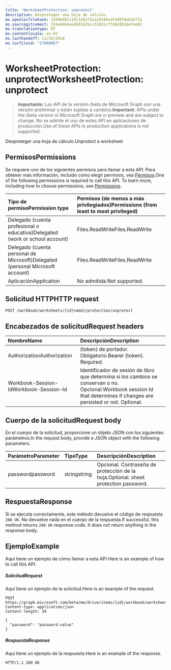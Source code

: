 ```yaml
---
title: 'WorksheetProtection: unprotect'
description: Desproteger una hoja de cálculo.
ms.openlocfilehash: 32909d81119c326172a12d346ea53d9f8eb2b71b
ms.sourcegitcommit: 334e84b4aed63162bcc31831cffd6d363dafee02
ms.translationtype: MT
ms.contentlocale: es-ES
ms.lasthandoff: 11/29/2018
ms.locfileid: "27089667"
---
```

# <a name="worksheetprotection-unprotect"></a><span data-ttu-id="f0ad1-103">WorksheetProtection: unprotect</span><span class="sxs-lookup"><span data-stu-id="f0ad1-103">WorksheetProtection: unprotect</span></span>

> <span data-ttu-id="f0ad1-104">**Importante:** Las API de la versión /beta de Microsoft Graph son una versión preliminar y están sujetas a cambios.</span><span class="sxs-lookup"><span data-stu-id="f0ad1-104">**Important:** APIs under the /beta version in Microsoft Graph are in preview and are subject to change.</span></span> <span data-ttu-id="f0ad1-105">No se admite el uso de estas API en aplicaciones de producción.</span><span class="sxs-lookup"><span data-stu-id="f0ad1-105">Use of these APIs in production applications is not supported.</span></span>

<span data-ttu-id="f0ad1-106">Desproteger una hoja de cálculo.</span><span class="sxs-lookup"><span data-stu-id="f0ad1-106">Unprotect a worksheet</span></span>
## <a name="permissions"></a><span data-ttu-id="f0ad1-107">Permisos</span><span class="sxs-lookup"><span data-stu-id="f0ad1-107">Permissions</span></span>
<span data-ttu-id="f0ad1-p102">Se requiere uno de los siguientes permisos para llamar a esta API. Para obtener más información, incluido cómo elegir permisos, vea [Permisos](/graph/permissions-reference).</span><span class="sxs-lookup"><span data-stu-id="f0ad1-p102">One of the following permissions is required to call this API. To learn more, including how to choose permissions, see [Permissions](/graph/permissions-reference).</span></span>

|<span data-ttu-id="f0ad1-110">Tipo de permiso</span><span class="sxs-lookup"><span data-stu-id="f0ad1-110">Permission type</span></span>      | <span data-ttu-id="f0ad1-111">Permisos (de menos a más privilegiados)</span><span class="sxs-lookup"><span data-stu-id="f0ad1-111">Permissions (from least to most privileged)</span></span>              |
|:--------------------|:---------------------------------------------------------|
|<span data-ttu-id="f0ad1-112">Delegado (cuenta profesional o educativa)</span><span class="sxs-lookup"><span data-stu-id="f0ad1-112">Delegated (work or school account)</span></span> | <span data-ttu-id="f0ad1-113">Files.ReadWrite</span><span class="sxs-lookup"><span data-stu-id="f0ad1-113">Files.ReadWrite</span></span>    |
|<span data-ttu-id="f0ad1-114">Delegado (cuenta personal de Microsoft)</span><span class="sxs-lookup"><span data-stu-id="f0ad1-114">Delegated (personal Microsoft account)</span></span> | <span data-ttu-id="f0ad1-115">Files.ReadWrite</span><span class="sxs-lookup"><span data-stu-id="f0ad1-115">Files.ReadWrite</span></span>    |
|<span data-ttu-id="f0ad1-116">Aplicación</span><span class="sxs-lookup"><span data-stu-id="f0ad1-116">Application</span></span> | <span data-ttu-id="f0ad1-117">No admitida.</span><span class="sxs-lookup"><span data-stu-id="f0ad1-117">Not supported.</span></span> |

## <a name="http-request"></a><span data-ttu-id="f0ad1-118">Solicitud HTTP</span><span class="sxs-lookup"><span data-stu-id="f0ad1-118">HTTP request</span></span>
<!-- { "blockType": "ignored" } -->
```http
POST /workbook/worksheets/{id|name}/protection/unprotect

```
## <a name="request-headers"></a><span data-ttu-id="f0ad1-119">Encabezados de solicitud</span><span class="sxs-lookup"><span data-stu-id="f0ad1-119">Request headers</span></span>
| <span data-ttu-id="f0ad1-120">Nombre</span><span class="sxs-lookup"><span data-stu-id="f0ad1-120">Name</span></span>       | <span data-ttu-id="f0ad1-121">Descripción</span><span class="sxs-lookup"><span data-stu-id="f0ad1-121">Description</span></span>|
|:---------------|:----------|
| <span data-ttu-id="f0ad1-122">Authorization</span><span class="sxs-lookup"><span data-stu-id="f0ad1-122">Authorization</span></span>  | <span data-ttu-id="f0ad1-p103">{token} de portador. Obligatorio.</span><span class="sxs-lookup"><span data-stu-id="f0ad1-p103">Bearer {token}. Required.</span></span> |
| <span data-ttu-id="f0ad1-125">Workbook-Session-Id</span><span class="sxs-lookup"><span data-stu-id="f0ad1-125">Workbook-Session-Id</span></span>  | <span data-ttu-id="f0ad1-p104">Identificador de sesión de libro que determina si los cambios se conservan o no. Opcional.</span><span class="sxs-lookup"><span data-stu-id="f0ad1-p104">Workbook session Id that determines if changes are persisted or not. Optional.</span></span>|

## <a name="request-body"></a><span data-ttu-id="f0ad1-128">Cuerpo de la solicitud</span><span class="sxs-lookup"><span data-stu-id="f0ad1-128">Request body</span></span>
<span data-ttu-id="f0ad1-129">En el cuerpo de la solicitud, proporcione un objeto JSON con los siguientes parámetros.</span><span class="sxs-lookup"><span data-stu-id="f0ad1-129">In the request body, provide a JSON object with the following parameters.</span></span>

| <span data-ttu-id="f0ad1-130">Parámetro</span><span class="sxs-lookup"><span data-stu-id="f0ad1-130">Parameter</span></span>    | <span data-ttu-id="f0ad1-131">Tipo</span><span class="sxs-lookup"><span data-stu-id="f0ad1-131">Type</span></span>   |<span data-ttu-id="f0ad1-132">Descripción</span><span class="sxs-lookup"><span data-stu-id="f0ad1-132">Description</span></span>|
|:---------------|:--------|:----------|
|<span data-ttu-id="f0ad1-133">password</span><span class="sxs-lookup"><span data-stu-id="f0ad1-133">password</span></span>|<span data-ttu-id="f0ad1-134">string</span><span class="sxs-lookup"><span data-stu-id="f0ad1-134">string</span></span>|<span data-ttu-id="f0ad1-p105">Opcional. Contraseña de protección de la hoja.</span><span class="sxs-lookup"><span data-stu-id="f0ad1-p105">Optional. sheet protection password.</span></span>|

## <a name="response"></a><span data-ttu-id="f0ad1-137">Respuesta</span><span class="sxs-lookup"><span data-stu-id="f0ad1-137">Response</span></span>

<span data-ttu-id="f0ad1-p106">Si se ejecuta correctamente, este método devuelve el código de respuesta `200 OK`. No devuelve nada en el cuerpo de la respuesta.</span><span class="sxs-lookup"><span data-stu-id="f0ad1-p106">If successful, this method returns `200 OK` response code. It does not return anything in the response body.</span></span>

## <a name="example"></a><span data-ttu-id="f0ad1-140">Ejemplo</span><span class="sxs-lookup"><span data-stu-id="f0ad1-140">Example</span></span>
<span data-ttu-id="f0ad1-141">Aquí tiene un ejemplo de cómo llamar a esta API.</span><span class="sxs-lookup"><span data-stu-id="f0ad1-141">Here is an example of how to call this API.</span></span>
##### <a name="request"></a><span data-ttu-id="f0ad1-142">Solicitud</span><span class="sxs-lookup"><span data-stu-id="f0ad1-142">Request</span></span>
<span data-ttu-id="f0ad1-143">Aquí tiene un ejemplo de la solicitud.</span><span class="sxs-lookup"><span data-stu-id="f0ad1-143">Here is an example of the request.</span></span>
<!-- {
  "blockType": "request",
  "name": "worksheetprotection_unprotect"
}-->
```http
POST https://graph.microsoft.com/beta/me/drive/items/{id}/workbook/worksheets/{id|name}/protection/unprotect
Content-type: application/json
Content-length: 34

{
  "password": "password-value"
}
```

##### <a name="response"></a><span data-ttu-id="f0ad1-144">Respuesta</span><span class="sxs-lookup"><span data-stu-id="f0ad1-144">Response</span></span>
<span data-ttu-id="f0ad1-145">Aquí tiene un ejemplo de la respuesta.</span><span class="sxs-lookup"><span data-stu-id="f0ad1-145">Here is an example of the response.</span></span> 
<!-- {
  "blockType": "response",
  "truncated": true,
  "@odata.type": "microsoft.graph.none"
} -->
```http
HTTP/1.1 200 OK
```

<!-- uuid: 8fcb5dbc-d5aa-4681-8e31-b001d5168d79
2015-10-25 14:57:30 UTC -->
<!-- {
  "type": "#page.annotation",
  "description": "WorksheetProtection: unprotect",
  "keywords": "",
  "section": "documentation",
  "tocPath": ""
}-->